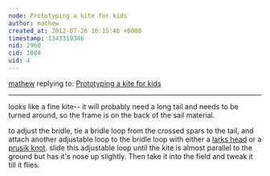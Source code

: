 ```yaml
---
node: Prototyping a kite for kids
author: mathew
created_at: 2012-07-26 16:15:46 +0000
timestamp: 1343319346
nid: 2960
cid: 1084
uid: 4
---
```




[mathew](../profile/mathew) replying to: [Prototyping a kite for kids](../notes/oscar-brett/7-26-2012/prototyping-kite-kids)

----
looks like a fine kite-- it will probably need a long tail and needs to be turned around, so the frame is on the back of the sail material.

to adjust the bridle, tie a bridle loop from the crossed spars to the tail, and attach another adjustable loop to the bridle loop with either a [larks head](https://www.youtube.com/watch?v=WyzUmetVJFA) or a [prusik knot](http://www.animatedknots.com/prusik/index.php).  slide this adjustable loop until the kite is almost parallel to the ground but has it's nose up slightly. Then take it into the field and tweak it till it flies.